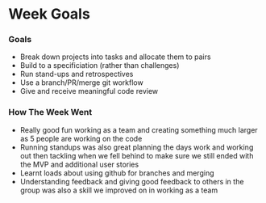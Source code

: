 # Week Goals

### Goals
- Break down projects into tasks and allocate them to pairs
- Build to a specificiation (rather than challenges)
- Run stand-ups and retrospectives
- Use a branch/PR/merge git workflow
- Give and receive meaningful code review

### How The Week Went
- Really good fun working as a team and creating something much larger as 5 people are working on the code
- Running standups was also great planning the days work and working out then tackling when we fell behind to make sure we still ended with the MVP and additional user stories
- Learnt loads about using github for branches and merging
- Understanding feedback and giving good feedback to others in the group was also a skill we improved on in working as a team
